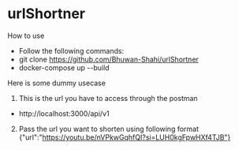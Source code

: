# urlShortner


How to use   
  - Follow the following commands:
  - git clone https://github.com/Bhuwan-Shahi/urlShortner
  - docker-compose up --build

Here is some dummy usecase
1. This is the url you have to access through the postman 
  - http://localhost:3000/api/v1
2. Pass the url you want to shorten using following format 
  {"url":"https://youtu.be/nVPkwGqhfQI?si=LUH0kgFpwHXf4TJB"}
